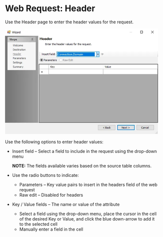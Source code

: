 # Web Request: Header

Use the Header page to enter the header values for the request.

![Web Request Action Module Wizard Header page](../../../../../../static/img/product_docs/accessanalyzer/enterpriseauditor/admin/action/webrequest/header.webp)

Use the following options to enter header values:

- Insert field – Select a field to include in the request using the drop-down menu

  __NOTE:__ The fields available varies based on the source table columns.
- Use the radio buttons to indicate:

  - Parameters – Key value pairs to insert in the headers field of the web request
  - Raw edit – Disabled for headers
- Key / Value fields – The name or value of the attribute

  - Select a field using the drop-down menu, place the cursor in the cell of the desired Key or Value, and click the blue down-arrow to add it to the selected cell
  - Manually enter a field in the cell
